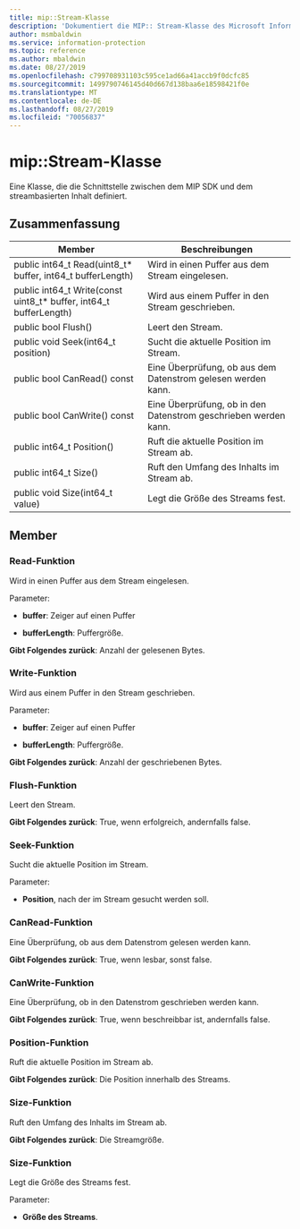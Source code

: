 ```yaml
---
title: mip::Stream-Klasse
description: 'Dokumentiert die MIP:: Stream-Klasse des Microsoft Information Protection (MIP) SDK.'
author: msmbaldwin
ms.service: information-protection
ms.topic: reference
ms.author: mbaldwin
ms.date: 08/27/2019
ms.openlocfilehash: c799708931103c595ce1ad66a41accb9f0dcfc85
ms.sourcegitcommit: 1499790746145d40d667d138baa6e18598421f0e
ms.translationtype: MT
ms.contentlocale: de-DE
ms.lasthandoff: 08/27/2019
ms.locfileid: "70056837"
---
```

# <a name="class-mipstream"></a>mip::Stream-Klasse 
Eine Klasse, die die Schnittstelle zwischen dem MIP SDK und dem streambasierten Inhalt definiert.
  
## <a name="summary"></a>Zusammenfassung
 Member                        | Beschreibungen                                
--------------------------------|---------------------------------------------
public int64_t Read(uint8_t* buffer, int64_t bufferLength)  |  Wird in einen Puffer aus dem Stream eingelesen.
public int64_t Write(const uint8_t* buffer, int64_t bufferLength)  |  Wird aus einem Puffer in den Stream geschrieben.
public bool Flush()  |  Leert den Stream.
public void Seek(int64_t position)  |  Sucht die aktuelle Position im Stream.
public bool CanRead() const  |  Eine Überprüfung, ob aus dem Datenstrom gelesen werden kann.
public bool CanWrite() const  |  Eine Überprüfung, ob in den Datenstrom geschrieben werden kann.
public int64_t Position()  |  Ruft die aktuelle Position im Stream ab.
public int64_t Size()  |  Ruft den Umfang des Inhalts im Stream ab.
public void Size(int64_t value)  |  Legt die Größe des Streams fest.
  
## <a name="members"></a>Member
  
### <a name="read-function"></a>Read-Funktion
Wird in einen Puffer aus dem Stream eingelesen.

Parameter:  
* **buffer**: Zeiger auf einen Puffer 


* **bufferLength**: Puffergröße. 



  
**Gibt Folgendes zurück**: Anzahl der gelesenen Bytes.
  
### <a name="write-function"></a>Write-Funktion
Wird aus einem Puffer in den Stream geschrieben.

Parameter:  
* **buffer**: Zeiger auf einen Puffer 


* **bufferLength**: Puffergröße. 



  
**Gibt Folgendes zurück**: Anzahl der geschriebenen Bytes.
  
### <a name="flush-function"></a>Flush-Funktion
Leert den Stream.

  
**Gibt Folgendes zurück**: True, wenn erfolgreich, andernfalls false.
  
### <a name="seek-function"></a>Seek-Funktion
Sucht die aktuelle Position im Stream.

Parameter:  
* **Position**, nach der im Stream gesucht werden soll.


  
### <a name="canread-function"></a>CanRead-Funktion
Eine Überprüfung, ob aus dem Datenstrom gelesen werden kann.

  
**Gibt Folgendes zurück**: True, wenn lesbar, sonst false.
  
### <a name="canwrite-function"></a>CanWrite-Funktion
Eine Überprüfung, ob in den Datenstrom geschrieben werden kann.

  
**Gibt Folgendes zurück**: True, wenn beschreibbar ist, andernfalls false.
  
### <a name="position-function"></a>Position-Funktion
Ruft die aktuelle Position im Stream ab.

  
**Gibt Folgendes zurück**: Die Position innerhalb des Streams.
  
### <a name="size-function"></a>Size-Funktion
Ruft den Umfang des Inhalts im Stream ab.

  
**Gibt Folgendes zurück**: Die Streamgröße.
  
### <a name="size-function"></a>Size-Funktion
Legt die Größe des Streams fest.

Parameter:  
* **Größe des Streams**.

